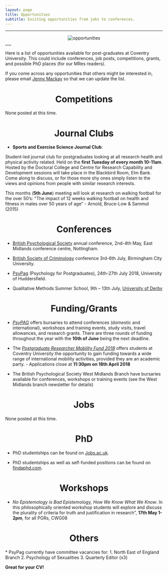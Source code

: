 ```yaml
---
layout: page
title: Opportunities
subtitle: Exciting opportunities from jobs to conferences.
---
```


___
<center>
  <img src = "http://www.cfrinc.net/hs-fs/hubfs/Blog_Images/market-research-opportunity.jpg?t=1520480222622&width=450&name=market-research-opportunity.jpg" alt="opportunities" />
</center>
___


Here is a list of opportunities available for post-graduates at Coventry University. This could include conferences, job posts, competitions, grants, and possible PhD places (for our MRes readers).

If you come across any opportunities that others might be interested in, please email [Jenny Mackay](mailto:cov.pgrnewsletter+opportunities@gmail.com) so that we can update the list.  

<center> <h1> Competitions </h1> </center>

None posted at this time.

<center> <h1> Journal Clubs </h1> </center>

* **Sports and Exercise Science Journal Club**:

Student-led journal club for postgraduates looking at all research health and physical activity related. Held on the **first Tuesday of every month 10-11am**. Hosted by the Doctoral College and Centre for Research Capability and Development sessions will take place in the Blackbird Room, Elm Bank. Come along to discuss, or for those more shy ones simply listen to the views and opinions from people with similar research interests.

This months (**5th June**) meeting will look at research on walking football for the over 50’s: "The impact of 12 weeks walking football on health and fitness in males over 50 years of age" - Arnold, Bruce-Low & Sammut (2015)


<center> <h1> Conferences </h1> </center>

* [British Psychological Society](https://www1.bps.org.uk/events/conferences/annual-conference-2018) annual conference, 2nd-4th May, East Midlands conference centre, Nottingham.

* [British Society of Criminology](https://www.bcu.ac.uk/social-sciences/criminology/british-society-of-criminology-conference-2018 ) conference 3rd-6th July,  Birmingham City University.

* [PsyPag](https://www.psypag2018.com/) (Psychology for Postgraduates), 24th-27th July 2018, University of Huddersfield.

* Qualitative Methods Summer School, 9th – 13th July, [University of Derby](https://www.derby.ac.uk/enterprisecentre/events/qmss/)

<center> <h1> Funding/Grants </h1> </center>

* *[PsyPAG](http://www.psypag.co.uk/bursaries-2/)* offers bursaries to attend conferences (domestic and international), workshops and training events, study visits, travel allowances, and research grants. There are three rounds of funding throughout the year with the **10th of June** being the next deadline.  

* The *[Postgraduate Researcher Mobility Fund 2018](http://recap.coventry.domains/pgr-mobility-programme/)* offers students at Coventry University the opportunity to gain funding towards a wide range of international mobility activities, provided they are an academic party. - Applications close at **11:30pm on 18th April 2018**

* The British Psychological Society West Midlands Branch have bursaries available for conferences, workshops or training events (see the West Midlands branch newsletter for details)





<center> <h1> Jobs </h1> </center>

None posted at this time.


<center> <h1> PhD </h1> </center>

* PhD studentships can be found on [Jobs.ac.uk](http://www.jobs.ac.uk/).

* PhD studentships as well as self-funded positions can be found on [findaphd.com](https://www.findaphd.com/).

<center> <h1> Workshops </h1> </center>


* *No Epistemology is Bad Epistemology, How We Know What We Know*. In this philosophically oriented workshop students will explore and discuss the plurality of criteria for truth and justification in research”, **17th May 1-2pm**, for all PGRs, CWG08


<center> <h1> Others</h1> </center>
* PsyPag currently have committee vacancies for:
1. North East of England Branch
2. Psychology of Sexualities
3. Quarterly Editor (x3)

**Great for your CV!**
